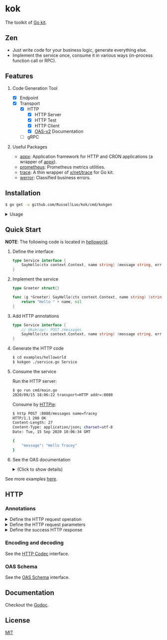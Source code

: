 # kok

The toolkit of [Go kit][1].


## Zen

- Just write code for your business logic, generate everything else.
- Implement the service once, consume it in various ways (in-process function call or RPC).


## Features

1. Code Generation Tool

    - [x] Endpoint
    - [x] Transport
        - [x] HTTP
            + [x] HTTP Server
            + [x] HTTP Test
            + [x] HTTP Client
            + [x] [OAS-v2][2] Documentation
        - [ ] gRPC

2. Useful Packages

    - [appx](pkg/appx): Application framework for HTTP and CRON applications (a wrapper of [appx][3]).
    - [prometheus](pkg/prometheus): Prometheus metrics utilities.
    - [trace](pkg/trace): A thin wrapper of [x/net/trace][4] for Go kit.
    - [werror](pkg/werror): Classified business errors.


## Installation

```bash
$ go get -u github.com/RussellLuo/kok/cmd/kokgen
```

<details>
  <summary> Usage </summary>

```bash
$ kokgen -h
kokgen [flags] source-file interface-name
  -fmt
    	whether to make code formatted (default true)
  -out string
    	output directory (default ".")
  -pkg string
    	package name (default will infer)
  -test string
    	the YAML file that provides test-cases for HTTP (default "./http.test.yaml")
  -trace
    	whether to enable tracing
```

</details>


## Quick Start

**NOTE**: The following code is located in [helloworld](examples/helloworld).

1. Define the interface

    ```go
    type Service interface {
        SayHello(ctx context.Context, name string) (message string, err error)
    }
    ```

2. Implement the service

    ```go
    type Greeter struct{}

    func (g *Greeter) SayHello(ctx context.Context, name string) (string, error) {
        return "Hello " + name, nil
    }
    ```

3. Add HTTP annotations

    ```go
    type Service interface {
        // @kok(op): POST /messages
        SayHello(ctx context.Context, name string) (message string, err error)
    }
    ```

4. Generate the HTTP code

    ```bash
    $ cd examples/helloworld
    $ kokgen ./service.go Service
    ```

5. Consume the service

    Run the HTTP server:

    ```bash
    $ go run cmd/main.go
    2020/09/15 18:06:22 transport=HTTP addr=:8080
    ```

    Consume by [HTTPie](https://github.com/jakubroztocil/httpie):

    ```bash
    $ http POST :8080/messages name=Tracey
    HTTP/1.1 200 OK
    Content-Length: 27
    Content-Type: application/json; charset=utf-8
    Date: Tue, 15 Sep 2020 10:06:34 GMT

    {
        "message": "Hello Tracey"
    }
    ```

6. See the OAS documentation

    <details>
      <summary> (Click to show details) </summary>

    ```bash
    $ http GET :8080/api
    HTTP/1.1 200 OK
    Content-Length: 848
    Content-Type: text/plain; charset=utf-8
    Date: Tue, 15 Sep 2020 10:08:24 GMT

    swagger: "2.0"
    info:
      version: "1.0.0"
      title: "Swagger Example"
      description: ""
      license:
        name: "MIT"
    host: "example.com"
    basePath: "/api"
    schemes:
      - "https"
    consumes:
      - "application/json"
    produces:
      - "application/json"

    paths:
      /messages:
        post:
          description: ""
          operationId: "SayHello"
          parameters:
            - name: body
              in: body
              schema:
                $ref: "#/definitions/SayHelloRequestBody"

          produces:
            - application/json; charset=utf-8
          responses:
            200:
              description: ""
              schema:
                $ref: "#/definitions/SayHelloResponse"


    definitions:
      SayHelloRequestBody:
        type: object
        properties:
          name:
            type: string
      SayHelloResponse:
        type: object
        properties:
          message:
            type: string
    ```

    </details>

See more examples [here](examples).


## HTTP

### Annotations

<details>
  <summary> Define the HTTP request operation </summary>

- Key: `@kok(op)`
- Value: `<method> <pattern>`
    + **method**: The request method
    + **pattern**: The request URL
- Example:

    ```go
    type Service interface {
        // @kok(op): POST /users
        CreateUser(ctx context.Context) (err error)
    }
    ```

</details>

<details>
  <summary> Define the HTTP request parameters </summary>

- Key: `@kok(param)`
- Value: `<argName> < in:<in>,name:<name>,type:<type>`
    + **argName**: The name of the method argument.
        - *Argument aggregation*: By specifying the same **argName**, multiple request parameters (each one is of basic type) can be aggregated into one method argument (of any type).
            + You do not need to repeat the **argName**, only the first one is required.
    + **in**:
        - **path**: The method argument is sourced from a [path parameter](https://swagger.io/docs/specification/describing-parameters/#path-parameters).
        - **query**: The method argument is sourced from a [query parameter](https://swagger.io/docs/specification/describing-parameters/#query-parameters).
        - **header**: The method argument is sourced from a [header parameter](https://swagger.io/docs/specification/describing-parameters/#header-parameters).
        - **cookie**: The method argument is sourced from a [cookie parameter](https://swagger.io/docs/specification/describing-parameters/#cookie-parameters).
            + Not supported yet.
        - **body**: The method argument is sourced from the [request body](https://swagger.io/docs/specification/describing-request-body/).
            + Optional: All method arguments, unless otherwise specified, are in **body**.
        - **request**: The method argument is sourced from a property of Go's [http.Request](https://golang.org/pkg/net/http/#Request).
            + This is a special case, and only one property `RemoteAddr` is available now.
            + Note that parameters located in **request** have no relationship with OAS.
    + **name**: The name of the corresponding request parameter.
        - Optional: Defaults to **argName** if not specified.
    + **type**: The type of the corresponding request parameter.
        - Optional: Defaults to the type of the method argument, if not specified.
        - **Required** for *Argument aggregation* for generating correct OAS documentation.
- Example:
    + Simple argument:

        ```go
        type Service interface {
            // @kok(op): DELETE /users/{id}
            // @kok(param): id < in:path
            DeleteUser(ctx context.Context, id int) (err error)
        }

        // HTTP request: DELETE /users/101
        ```
    + Argument aggregation:

        ```go
        type User struct {
            Name string `kok:"query.name"`
            Age  int    `kok:"query.age"`
        }

        type Service interface {
            // @kok(op): POST /users
            // @kok(param): user < in:query,name:name,type:string
            // @kok(param): user < in:query,name:age,type:int
            CreateUser(ctx context.Context, user User) (err error)
        }

        // The equivalent annotations.
        type Service interface {
            // @kok(op): POST /users
            // @kok(param): user < in:query,name:name,type:string
            // @kok(param):      < in:query,name:age,type:int
            CreateUser(ctx context.Context, user User) (err error)
        }

        // HTTP request: POST /users?name=tracey&age=1
        ```

</details>

<details>
  <summary> Define the success HTTP response </summary>


- Key: `@kok(success)`
- Value: `statusCode:<statusCode>`
    + **statusCode**: The status code of the success HTTP response.
        - Optional: Defaults to 200 if not specified.
- Example:

    ```go
    type Service interface {
        // @kok(op): POST /users
        // @kok(success): statusCode:201
        CreateUser(ctx context.Context) (err error)
    }
    ```

</details>

### Encoding and decoding

See the [HTTP Codec](https://github.com/RussellLuo/kok/blob/master/pkg/codec/httpv2/codec.go#L8-L22) interface.

### OAS Schema

See the [OAS Schema](https://github.com/RussellLuo/kok/blob/master/pkg/oasv2/schema.go#L18-L21) interface.


## Documentation

Checkout the [Godoc][5].


## License

[MIT](LICENSE)


[1]: https://github.com/go-kit/kit
[2]: https://swagger.io/specification/v2/
[3]: https://github.com/RussellLuo/appx
[4]: https://pkg.go.dev/golang.org/x/net/trace
[5]: https://pkg.go.dev/github.com/RussellLuo/kok
